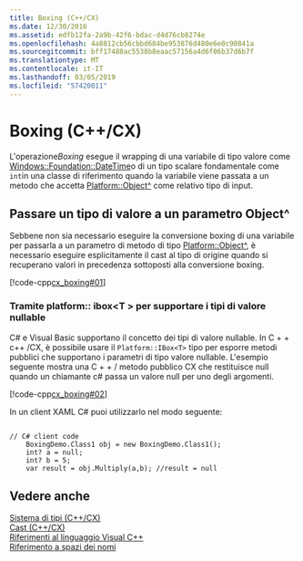 ```yaml
---
title: Boxing (C++/CX)
ms.date: 12/30/2016
ms.assetid: edfb12fa-2a9b-42f6-bdac-d4d76cb8274e
ms.openlocfilehash: 4a8812cb56cbbd684be953876d480e6e0c90841a
ms.sourcegitcommit: bff17488ac5538b8eaac57156a4d6f06b37d6b7f
ms.translationtype: MT
ms.contentlocale: it-IT
ms.lasthandoff: 03/05/2019
ms.locfileid: "57420011"
---
```

# <a name="boxing-ccx"></a>Boxing (C++/CX)

L'operazione*Boxing* esegue il wrapping di una variabile di tipo valore come [Windows::Foundation::DateTime](/uwp/api/windows.foundation.datetime)o di un tipo scalare fondamentale come `int`in una classe di riferimento quando la variabile viene passata a un metodo che accetta [Platform::Object^](../cppcx/platform-object-class.md) come relativo tipo di input.

## <a name="passing-a-value-type-to-an-object-parameter"></a>Passare un tipo di valore a un parametro Object^

Sebbene non sia necessario eseguire la conversione boxing di una variabile per passarla a un parametro di metodo di tipo [Platform::Object^](../cppcx/platform-object-class.md), è necessario eseguire esplicitamente il cast al tipo di origine quando si recuperano valori in precedenza sottoposti alla conversione boxing.

[!code-cpp[cx_boxing#01](../cppcx/codesnippet/CPP/cx_boxing/class1.cpp#01)]

### <a name="using-platformiboxt-to-support-nullable-value-types"></a>Tramite platform:: ibox\<T > per supportare i tipi di valore nullable

C# e Visual Basic supportano il concetto dei tipi di valore nullable. In C + + c++ /CX, è possibile usare il `Platform::IBox<T>` tipo per esporre metodi pubblici che supportano i parametri di tipo valore nullable. L'esempio seguente mostra una C + + / metodo pubblico CX che restituisce null quando un chiamante c# passa un valore null per uno degli argomenti.

[!code-cpp[cx_boxing#02](../cppcx/codesnippet/CPP/cx_boxing/class1.h#02)]

In un client XAML C# puoi utilizzarlo nel modo seguente:

```

// C# client code
    BoxingDemo.Class1 obj = new BoxingDemo.Class1();
    int? a = null;
    int? b = 5;
    var result = obj.Multiply(a,b); //result = null
```

## <a name="see-also"></a>Vedere anche

[Sistema di tipi (C++/CX)](../cppcx/type-system-c-cx.md)<br/>
[Cast (C++/CX)](../cppcx/casting-c-cx.md)<br/>
[Riferimenti al linguaggio Visual C++](../cppcx/visual-c-language-reference-c-cx.md)<br/>
[Riferimento a spazi dei nomi](../cppcx/namespaces-reference-c-cx.md)